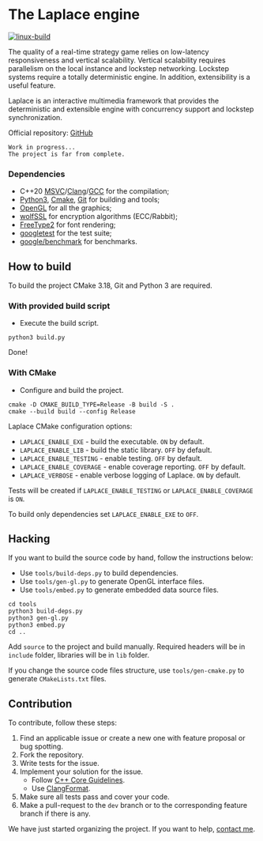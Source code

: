 #   The Laplace engine
[![linux-build][linux-build-badge]][linux-build-link]

The quality of a real-time strategy game relies on low-latency responsiveness and vertical scalability. Vertical scalability requires parallelism on the local instance and lockstep networking. Lockstep systems require a totally deterministic engine. In addition, extensibility is a useful feature.

Laplace is an interactive multimedia framework that provides the deterministic and extensible engine with concurrency support and lockstep synchronization.

Official repository: [GitHub][laplace-link]

    Work in progress...
    The project is far from complete.

### Dependencies
- C++20 [MSVC][msvc-link]/[Clang][clang-link]/[GCC][gcc-link] for the compilation;
- [Python3][python-link], [Cmake][cmake-link], [Git][git-link] for building and tools;
- [OpenGL][opengl-link] for all the graphics;
- [wolfSSL][wolfssl-link] for encryption algorithms (ECC/Rabbit);
- [FreeType2][freetype-link] for font rendering;
- [googletest][googletest-link] for the test suite;
- [google/benchmark][benchmark-link] for benchmarks.

##  How to build
To build the project CMake 3.18, Git and Python 3 are required.

### With provided build script
- Execute the build script.

```shell
python3 build.py
```
Done!

### With CMake
- Configure and build the project.

```shell
cmake -D CMAKE_BUILD_TYPE=Release -B build -S .
cmake --build build --config Release
```

Laplace CMake configuration options:
- `LAPLACE_ENABLE_EXE` - build the executable. `ON` by default.
- `LAPLACE_ENABLE_LIB` - build the static library. `OFF` by default.
- `LAPLACE_ENABLE_TESTING` - enable testing. `OFF` by default.
- `LAPLACE_ENABLE_COVERAGE` - enable coverage reporting. `OFF` by default.
- `LAPLACE_VERBOSE` - enable verbose logging of Laplace. `ON` by default.

Tests will be created if `LAPLACE_ENABLE_TESTING` or `LAPLACE_ENABLE_COVERAGE` is `ON`.

To build only dependencies set `LAPLACE_ENABLE_EXE` to `OFF`.

##  Hacking
If you want to build the source code by hand, follow the instructions below:
- Use `tools/build-deps.py` to build dependencies.
- Use `tools/gen-gl.py` to generate OpenGL interface files.
- Use `tools/embed.py` to generate embedded data source files.

```shell
cd tools
python3 build-deps.py
python3 gen-gl.py
python3 embed.py
cd ..
```

Add `source` to the project and build manually. Required headers will be in `include` folder, libraries will be in `lib` folder.

If you change the source code files structure, use `tools/gen-cmake.py` to generate `CMakeLists.txt` files.

##  Contribution
To contribute, follow these steps:
1.  Find an applicable issue or create a new one with feature proposal or bug spotting.
2.  Fork the repository.
3.  Write tests for the issue.
4.  Implement your solution for the issue.
    - Follow [C++ Core Guidelines][guidelines-link].
    - Use [ClangFormat][clang-format-link].
5.  Make sure all tests pass and cover your code.
6.  Make a pull-request to the `dev` branch or to the corresponding feature branch if there is any.

We have just started organizing the project. If you want to help, [contact me][concact-link].

[linux-build-badge]:    https://github.com/automainint/laplace/workflows/linux-build/badge.svg
[linux-build-link]:     https://github.com/automainint/laplace/actions?query=workflow%3Alinux-build

[laplace-link]:       https://github.com/automainint/laplace
[msvc-link]:          https://visualstudio.microsoft.com/vs/features/cplusplus
[clang-link]:         https://clang.llvm.org
[gcc-link]:           https://gcc.gnu.org
[python-link]:        https://www.python.org
[cmake-link]:         https://cmake.org
[git-link]:           https://git-scm.com
[opengl-link]:        https://www.khronos.org/registry/OpenGL/index_gl.php
[wolfssl-link]:       https://github.com/wolfSSL/wolfssl
[freetype-link]:      https://gitlab.freedesktop.org/freetype/freetype
[googletest-link]:    https://github.com/google/googletest
[benchmark-link]:     https://github.com/google/benchmark
[clang-format-link]:  https://clang.llvm.org/docs/ClangFormat.html
[guidelines-link]:    https://isocpp.github.io/CppCoreGuidelines/CppCoreGuidelines

[concact-link]: https://guattari.ru/contact
